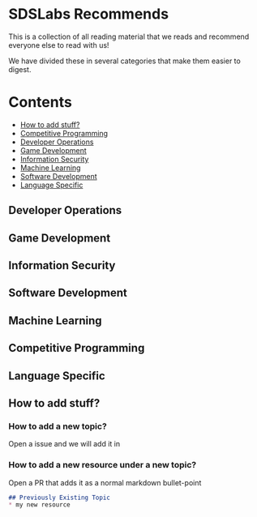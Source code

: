 # SDSLabs Recommends

This is a collection of all reading material that we reads and recommend everyone else to read with us!

We have divided these in several categories that make them easier to digest.

# Contents
* [How to add stuff?](#How-to-add-stuff?)
* [Competitive Programming](#Competitive-Programming)
* [Developer Operations](#Developer-Operations)
* [Game Development](#Game-Development)
* [Information Security](#Information-Security)
* [Machine Learning](#Machine-Learning)
* [Software Development](#Software-Development)
* [Language Specific](#Language-Specific)

## Developer Operations

## Game Development

## Information Security

## Software Development

## Machine Learning

## Competitive Programming

## Language Specific

## How to add stuff?

### How to add a new topic?

Open a issue and we will add it in

### How to add a new resource under a new topic?

Open a PR that adds it as a normal markdown bullet-point
```md
## Previously Existing Topic
* my new resource
```
